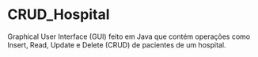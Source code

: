 # CRUD_Hospital
Graphical User Interface (GUI) feito em Java que contém operações como Insert, Read, Update e Delete (CRUD) de pacientes de um hospital.

